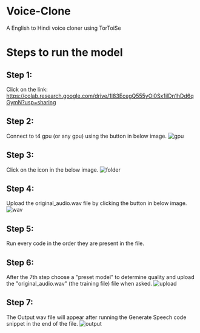 # Voice-Clone
A English to Hindi voice cloner using TorToiSe

# Steps to run the model

## Step 1: 
Click on the link: https://colab.research.google.com/drive/1I83EcegQ555yOi0Sx1ilDn1hDd6qGymN?usp=sharing

## Step 2:
Connect to t4 gpu (or any gpu) using the button in below image.
![gpu](https://github.com/ShreyKhanduja/Voice-Clone/assets/91958095/6dd537a6-0003-49c4-a8c7-6996c5fe4cc3)

## Step 3:
Click on the icon in the below image.
![folder](https://github.com/ShreyKhanduja/Voice-Clone/assets/91958095/62ea0497-242b-4e43-b439-dc84297eed90)

## Step 4:
Upload the original_audio.wav file by clicking the button in below image.
![wav](https://github.com/ShreyKhanduja/Voice-Clone/assets/91958095/9c344dae-4621-4ae4-861c-7d15fc392726)

## Step 5: 
Run every code in the order they are present in the file.
## Step 6: 
After the 7th step choose a "preset model" to determine quality and upload the "original_audio.wav" (the training file) file when asked.
![upload](https://github.com/ShreyKhanduja/Voice-Clone/assets/91958095/fb15b0ec-9fe1-4509-99cd-f401124c4aef)

## Step 7: 
The Output wav file will appear after running the Generate Speech code snippet in the end of the file.
![output](https://github.com/ShreyKhanduja/Voice-Clone/assets/91958095/44523028-2d66-43b1-b472-672ab9354e0e)
